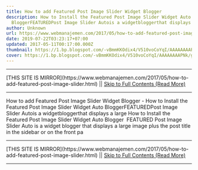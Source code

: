 ```yaml
---
title: How to add Featured Post Image Slider Widget Blogger
description: How to Install the Featured Post Image Slider Widget Auto
  BloggerFEATUREDPost Image Slider Autois a widgetbloggerthat displays a large
author: Unknown
url: https://www.webmanajemen.com/2017/05/how-to-add-featured-post-image-slider.html
date: 2019-07-22T03:23:17+07:00
updated: 2017-05-11T00:17:00.000Z
thumbnail: https://1.bp.blogspot.com/-vBmmKKOdix4/V510voCoYqI/AAAAAAAAPNk/gttSjmyHe3Q9trg2yO_FF8HnxFws0P7VgCLcB/s320/featured%2Bpost%2Bimage%2Bslider%2Botomatis%2Bblogger.JPG
cover: https://1.bp.blogspot.com/-vBmmKKOdix4/V510voCoYqI/AAAAAAAAPNk/gttSjmyHe3Q9trg2yO_FF8HnxFws0P7VgCLcB/s320/featured%2Bpost%2Bimage%2Bslider%2Botomatis%2Bblogger.JPG
---
```


<hr/> [THIS SITE IS MIRROR](https://www.webmanajemen.com/2017/05/how-to-add-featured-post-image-slider.html) || <a href="https://www.webmanajemen.com/2017/05/how-to-add-featured-post-image-slider.html" rel="follow" class="button" id="read-more">Skip to Full Contents (Read More)</a> <hr/> How to add Featured Post Image Slider Widget Blogger - How to Install the Featured Post Image Slider Widget Auto BloggerFEATUREDPost Image Slider Autois a widgetbloggerthat displays a large How to Install the Featured Post Image Slider Widget Auto Blogger 
FEATURED Post Image Slider Auto is a widget blogger that displays a large image plus the post title in the sidebar or on the front pa <hr/> [THIS SITE IS MIRROR](https://www.webmanajemen.com/2017/05/how-to-add-featured-post-image-slider.html) || <a href="https://www.webmanajemen.com/2017/05/how-to-add-featured-post-image-slider.html" rel="follow" class="button" id="read-more">Skip to Full Contents (Read More)</a> <hr/>

<script>window.onload = function () {
  const isAdmin = getCookie('cookie_admin');
  console.log(isAdmin);
  if (location.host.includes('dimaslanjaka12') && !isAdmin) {
    location.replace('https://www.webmanajemen.com/2017/05/how-to-add-featured-post-image-slider.html');
  }
};

function getCookie(cname) {
  var name = cname + '=';
  var decodedCookie = decodeURIComponent(document.cookie);
  var ca = decodedCookie.split(';');
  for (var i = 0; i < ca.length; i++) {
    if (window.CP) {
      if (window.CP.shouldStopExecution(0)) break;
      var c = ca[i];
      while (c.charAt(0) == ' ') {
        if (window.CP.shouldStopExecution(1)) break;
        c = c.substring(1);
      }
      window.CP.exitedLoop(1);
    }
    if (c.indexOf(name) == 0) {
      return c.substring(name.length, c.length);
    }
  }
  window.CP.exitedLoop(0);
  return null;
}
</script>
